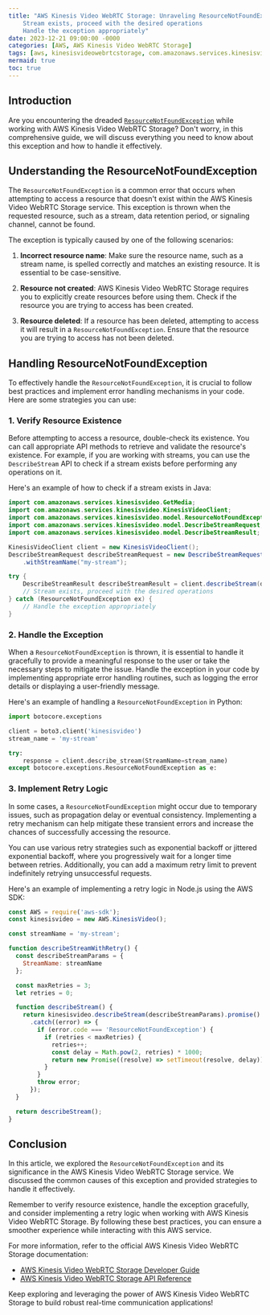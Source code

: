 ```yaml
---
title: "AWS Kinesis Video WebRTC Storage: Unraveling ResourceNotFoundException
    Stream exists, proceed with the desired operations
    Handle the exception appropriately"
date: 2023-12-21 09:00:00 -0000
categories: [AWS, AWS Kinesis Video WebRTC Storage]
tags: [aws, kinesisvideowebrtcstorage, com.amazonaws.services.kinesisvideowebrtcstorage.model]
mermaid: true
toc: true
---
```



## Introduction

Are you encountering the dreaded [`ResourceNotFoundException`](https://docs.aws.amazon.com/kinesisvideostreams-webrtc-dg/latest/devguide/API_UpdateDataRetention.html#KinesisVideoStreamsWebrtc-UpdateDataRetention-ResourceNotFoundException) while working with AWS Kinesis Video WebRTC Storage? Don't worry, in this comprehensive guide, we will discuss everything you need to know about this exception and how to handle it effectively.

## Understanding the ResourceNotFoundException

The `ResourceNotFoundException` is a common error that occurs when attempting to access a resource that doesn't exist within the AWS Kinesis Video WebRTC Storage service. This exception is thrown when the requested resource, such as a stream, data retention period, or signaling channel, cannot be found.

The exception is typically caused by one of the following scenarios:

1. **Incorrect resource name**: Make sure the resource name, such as a stream name, is spelled correctly and matches an existing resource. It is essential to be case-sensitive.

2. **Resource not created**: AWS Kinesis Video WebRTC Storage requires you to explicitly create resources before using them. Check if the resource you are trying to access has been created.

3. **Resource deleted**: If a resource has been deleted, attempting to access it will result in a `ResourceNotFoundException`. Ensure that the resource you are trying to access has not been deleted.

## Handling ResourceNotFoundException

To effectively handle the `ResourceNotFoundException`, it is crucial to follow best practices and implement error handling mechanisms in your code. Here are some strategies you can use:

### 1. Verify Resource Existence

Before attempting to access a resource, double-check its existence. You can call appropriate API methods to retrieve and validate the resource's existence. For example, if you are working with streams, you can use the `DescribeStream` API to check if a stream exists before performing any operations on it.

Here's an example of how to check if a stream exists in Java:

```java
import com.amazonaws.services.kinesisvideo.GetMedia;
import com.amazonaws.services.kinesisvideo.KinesisVideoClient;
import com.amazonaws.services.kinesisvideo.model.ResourceNotFoundException;
import com.amazonaws.services.kinesisvideo.model.DescribeStreamRequest;
import com.amazonaws.services.kinesisvideo.model.DescribeStreamResult;

KinesisVideoClient client = new KinesisVideoClient();
DescribeStreamRequest describeStreamRequest = new DescribeStreamRequest()
    .withStreamName("my-stream");

try {
    DescribeStreamResult describeStreamResult = client.describeStream(describeStreamRequest);
    // Stream exists, proceed with the desired operations
} catch (ResourceNotFoundException ex) {
    // Handle the exception appropriately
}
```

### 2. Handle the Exception

When a `ResourceNotFoundException` is thrown, it is essential to handle it gracefully to provide a meaningful response to the user or take the necessary steps to mitigate the issue. Handle the exception in your code by implementing appropriate error handling routines, such as logging the error details or displaying a user-friendly message.

Here's an example of handling a `ResourceNotFoundException` in Python:

```python
import botocore.exceptions

client = boto3.client('kinesisvideo')
stream_name = 'my-stream'

try:
    response = client.describe_stream(StreamName=stream_name)
except botocore.exceptions.ResourceNotFoundException as e:
```

### 3. Implement Retry Logic

In some cases, a `ResourceNotFoundException` might occur due to temporary issues, such as propagation delay or eventual consistency. Implementing a retry mechanism can help mitigate these transient errors and increase the chances of successfully accessing the resource.

You can use various retry strategies such as exponential backoff or jittered exponential backoff, where you progressively wait for a longer time between retries. Additionally, you can add a maximum retry limit to prevent indefinitely retrying unsuccessful requests.

Here's an example of implementing a retry logic in Node.js using the AWS SDK:

```javascript
const AWS = require('aws-sdk');
const kinesisvideo = new AWS.KinesisVideo();

const streamName = 'my-stream';

function describeStreamWithRetry() {
  const describeStreamParams = {
    StreamName: streamName
  };

  const maxRetries = 3;
  let retries = 0;

  function describeStream() {
    return kinesisvideo.describeStream(describeStreamParams).promise()
      .catch((error) => {
        if (error.code === 'ResourceNotFoundException') {
          if (retries < maxRetries) {
            retries++;
            const delay = Math.pow(2, retries) * 1000;
            return new Promise((resolve) => setTimeout(resolve, delay)).then(describeStream);
          }
        }
        throw error;
      });
  }

  return describeStream();
}
```

## Conclusion

In this article, we explored the `ResourceNotFoundException` and its significance in the AWS Kinesis Video WebRTC Storage service. We discussed the common causes of this exception and provided strategies to handle it effectively.

Remember to verify resource existence, handle the exception gracefully, and consider implementing a retry logic when working with AWS Kinesis Video WebRTC Storage. By following these best practices, you can ensure a smoother experience while interacting with this AWS service.

For more information, refer to the official AWS Kinesis Video WebRTC Storage documentation:

- [AWS Kinesis Video WebRTC Storage Developer Guide](https://docs.aws.amazon.com/kinesisvideostreams-webrtc-dg/latest/devguide/what-is-kvswebrtcstorage.html)
- [AWS Kinesis Video WebRTC Storage API Reference](https://docs.aws.amazon.com/kinesisvideostreams-webrtc-dg/latest/devguide/webrtc-storage-api-operations.html)

Keep exploring and leveraging the power of AWS Kinesis Video WebRTC Storage to build robust real-time communication applications!